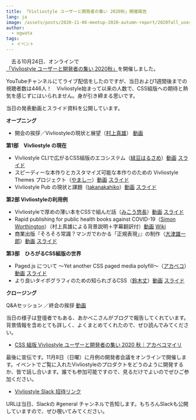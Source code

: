 ```yaml
---
title: 「Vivliostyle ユーザーと開発者の集い 2020秋」開催報告
lang: ja
image: /assets/posts/2020-11-06-meetup-2020-autumn-report/2020fall_user_meeting_banner.png
author:
  - ogwata
tags:
  - イベント
---
```

　去る10月24日、オンラインで[「Vivliostyle ユーザーと開発者の集い 2020秋」](https://vivliostyle.connpass.com/event/189940/)を開催しました。

YouTubeチャンネルにてライブ配信をしたのですが、当日および1週間後までの視聴者数は446人！　Vivliostyle始まって以来の人数で、CSS組版への期待と熱気を感じずにはいられません。身が引き締まる思いです。

当日の発表動画とスライド資料を公開しています。

**オープニング**

- 開会の挨拶／Vivliostyleの現状と展望（[村上真雄](https://twitter.com/MurakamiShinyu)） [動画](https://youtu.be/LwGDDGbmrKE)

**第1部　Vivliostyle の現在**

- Vivliostyle CLIで広がるCSS組版のエコシステム（[緑豆はるさめ](https://twitter.com/spring_raining)）[動画](https://youtu.be/KxapwLgmtKA) [スライド](https://speakerdeck.com/spring_raining/vivliostyle-user-and-developer-meetup-2020-autumn)
- スピーディーな本作りとカスタマイズ可能な本作りのための Vivliostyle Themes プロジェクト（[やましー](https://twitter.com/yamasy1549)）[動画](https://youtu.be/zEQ1nPq2FHo) [スライド](https://www.slideshare.net/yamasy1549s/vivliostyle-themes-238958997)
- Vivliostyle Pub の現状と課題（[takanakahiko](https://twitter.com/takanakahiko)）[動画](https://youtu.be/Ym71Lqmc3HY) [スライド](https://speakerdeck.com/takanakahiko/current-status-and-issues-of-vivliostyle-pub)

**第2部 Vivliostyleの利用例**

- Vivliostyleで厚めの薄い本をCSSで組んだ話（[みこう悠長](https://twitter.com/y_mikou)）[動画](https://youtu.be/YBlQzfqKKXA) [スライド](https://sway.office.com/X8dcP25wnTEXFbE0?ref=Link&loc=mysways)
- Rapid publishing for public health books against COVID-19（[Simon Worthington](https://twitter.com/mrchristian99)）（村上真雄による背景説明＋字幕翻訳付）[動画](https://youtu.be/xddKDFaCVr0) [Wiki](https://github.com/vivliostyle/community/wiki/Rapid-publishing-for-public-health-books-against-COVID-19)
- 商業出版『そろそろ常識？マンガでわかる「正規表現」』の制作（[大津雄一郎](https://twitter.com/arinoth)）[動画](https://youtu.be/RQm5G7OM2S0) [スライド](https://www.slideshare.net/ohtsuyuichiro/vivliostyle2020fall-lwohtsu)

**第3部　ひろがるCSS組版の世界**

- Paged.js について 〜Yet another CSS paged media polyfill〜（[アカベコ](https://twitter.com/akabekobeko)）[動画](https://youtu.be/awMBMrKwHHA) [スライド](https://speakerdeck.com/akabekobeko/paged-dot-js-nituite-yet-another-css-paged-media-polyfill)
- より良いタイポグラフィのための知られざるCSS（[鈴木丈](https://twitter.com/terkel)）[動画](https://youtu.be/96EbOEChoIY) [スライド](https://speakerdeck.com/terkel/yoriliang-itaipogurahuifalsetamefalsezhi-rarezarucss)

**クロージング**

Q&Aセッション ／終会の挨拶 [動画](https://youtu.be/tTv8Uq3tqr8)

当日の様子は登壇者でもある、あかべこさんがブログで報告してくれています。背景情報を含めとても詳しく、よくまとめてくれたので、ぜひ読んでみてください。

- [CSS 組版 Vivliostyle ユーザーと開発者の集い 2020 秋｜アカベコマイリ](https://akabeko.me/blog/2020/11/vivliostyle/)

最後に宣伝です。11月8日（日曜）に月例の開発者会議をオンラインで開催します。イベントでご覧に入れたVivliostyleのプロダクトをどうのように開発するか、皆で話し合います。誰でも参加可能ですので、見るだけでよいのでぜひご参加ください。

- [Vivliostyle Slack 招待リンク](https://join.slack.com/t/vivliostyle/shared_invite/enQtNzc1NjE4ODk1ODI5LWQxZjM4YTZjMmQ0ZTUyNmUyOGZlMzIwZjQ5OWYwYjkyZDZmOTIwNGMwOWU5NDc0NjE5OTAyMmVhZTRhYTAyNWQ)

URLは当日、Slackの #general チャンネルで告知します。もちろんSlackも公開していますので、ぜひ覗いてみてください。
